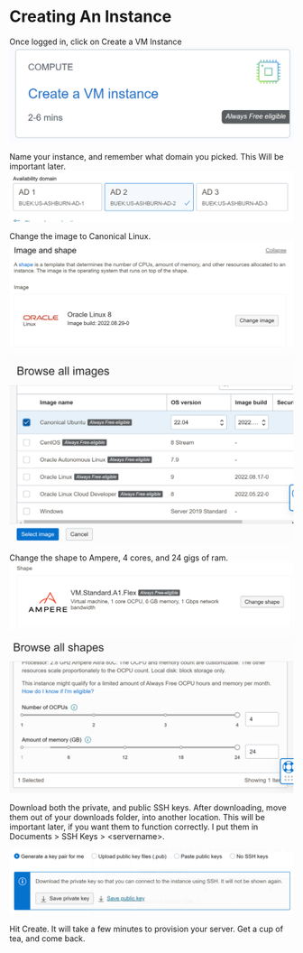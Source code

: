 # Creating An Instance

Once logged in, click on Create a VM Instance\
![](<../../.gitbook/assets/image (4).png>)

Name your instance, and remember what domain you picked. This Will be important later. \
![](<../../.gitbook/assets/image (5) (1) (1).png>)

Change the image to Canonical Linux. \
![](<../../.gitbook/assets/image (7) (1).png>)

![](<../../.gitbook/assets/image (6) (1).png>)

Change the shape to Ampere, 4 cores, and 24 gigs of ram. ![](<../../.gitbook/assets/image (3) (1).png>)

![](<../../.gitbook/assets/image (1) (2).png>)

Download both the private, and public SSH keys. After downloading, move them out of your downloads folder, into another location. This will be important later, if you want them to function correctly. I put them in Documents > SSH Keys > \<servername>.

![](<../../.gitbook/assets/image (4) (1).png>)

Hit Create. It will take a few minutes to provision your server. Get a cup of tea, and come back.





